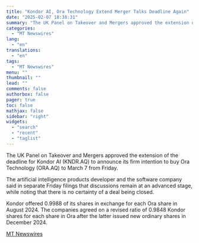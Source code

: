 ```yaml
---
title: "Kondor AI, Ora Technology Extend Merger Talks Deadline Again"
date: "2025-02-07 18:38:31"
summary: "The UK Panel on Takeover and Mergers approved the extension of the deadline for Kondor AI (KNDR.AQ) to announce its firm intention to buy Ora Technology (ORA.AQ) to March 7 from Friday. The artificial intelligence products developer and the software company said in separate Friday filings that discussions remain at..."
categories:
  - "MT Newswires"
lang:
  - "en"
translations:
  - "en"
tags:
  - "MT Newswires"
menu: ""
thumbnail: ""
lead: ""
comments: false
authorbox: false
pager: true
toc: false
mathjax: false
sidebar: "right"
widgets:
  - "search"
  - "recent"
  - "taglist"
---
```


The UK Panel on Takeover and Mergers approved the extension of the deadline for Kondor AI (KNDR.AQ) to announce its firm intention to buy Ora Technology (ORA.AQ) to March 7 from Friday.

The artificial intelligence products developer and the software company said in separate Friday filings that discussions remain at an advanced stage, while noting that there is no certainty of a deal being closed.

Kondor offered 0.9988 of its shares in exchange for each Ora share in August 2024. The companies agreed on a revised ratio of 0.9848 Kondor shares for each share in Ora after the latter issued new ordinary shares in December 2024.

[MT Newswires](https://www.tradingview.com/news/mtnewswires.com:20250207:G2465101:0/)
